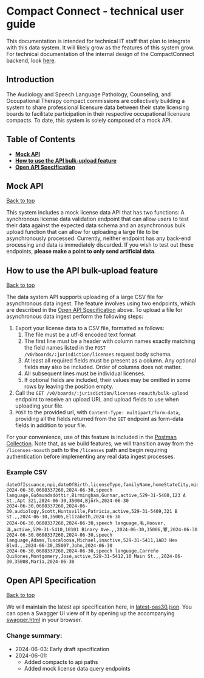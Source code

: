 # Compact Connect - technical user guide

This documentation is intended for technical IT staff that plan to integrate with this data system. It will likely grow
as the features of this system grow. For technical documentation of the internal design of the CompactConnect backend,
look [here](./design/README.md).

## Introduction

The Audiology and Speech Language Pathology, Counseling, and Occupational Therapy compact commissions are collectively building a system to share professional licensure data between their state licensing boards to facilitate participation in their respective occupational licensure compacts. To date, this system is solely composed of a mock API.

## Table of Contents
- **[Mock API](#mock-api)**
- **[How to use the API bulk-upload feature](#how-to-use-the-api-bulk-upload-feature)**
- **[Open API Specification](#open-api-specification)**

## Mock API
[Back to top](#compact-connect---technical-user-guide)

This system includes a mock license data API that has two functions: A synchronous license data validation endpoint that can allow users to test their data against the expected data schema and an asynchronous bulk upload function that can allow for uploading a large file to be asynchronously processed. Currently, neither endpoint has any back-end processing and data is immediately discarded. If you wish to test out these endpoints, **please make a point to only send artificial data**.

## How to use the API bulk-upload feature
[Back to top](#compact-connect---technical-user-guide)

The data system API supports uploading of a large CSV file for asynchronous data ingest. The feature involves using two endpoints, which are described in the [Open API Specification](#open-api-specification) above. To upload a file for asynchronous data ingest perform the following steps:
1) Export your license data to a CSV file, formatted as follows:
   1) The file must be a utf-8 encoded text format
   2) The first line must be a header with column names exactly matching the field names listed in the `POST /v0/boards/:jurisdiction/licenses` request body schema.
   3) At least all required fields must be present as a column. Any optional fields may also be included. Order of columns does not matter.
   4) All subsequent lines must be individual licenses.
   5) If optional fields are included, their values may be omitted in some rows by leaving the position empty.
2) Call the `GET /v0/boards/:jurisdiction/licenses-noauth/bulk-upload` endpoint to receive an upload URL and upload fields to use when uploading your file.
3) `POST` to the provided url, with `Content-Type: multipart/form-data`, providing all the fields returned from the `GET` endpoint as form-data fields in addition to your file.

For your convenience, use of this feature is included in the [Postman Collection](./postman/postman-collection.json). Note that, as we build features, we will transition away from the `/licenses-noauth` path to the `/licenses` path and begin requiring authentication before implementing any real data ingest processes.

### Example CSV
```csv
dateOfIssuance,npi,dateOfBirth,licenseType,familyName,homeStateCity,middleName,status,ssn,homeStateStreet1,homeStateStreet2,dateOfExpiration,homeStatePostalCode,givenName,dateOfRenewal
2024-06-30,0608337260,2024-06-30,speech language,Guðmundsdóttir,Birmingham,Gunnar,active,529-31-5408,123 A St.,Apt 321,2024-06-30,35004,Björk,2024-06-30
2024-06-30,0608337260,2024-06-30,audiology,Scott,Huntsville,Patricia,active,529-31-5409,321 B St.,,2024-06-30,35005,Elizabeth,2024-06-30
2024-06-30,0608337260,2024-06-30,speech language,毛,Hoover,泽,active,529-31-5410,10101 Binary Ave.,,2024-06-30,35006,覃,2024-06-30
2024-06-30,0608337260,2024-06-30,speech language,Adams,Tuscaloosa,Michael,inactive,529-31-5411,1AB3 Hex Blvd.,,2024-06-30,35007,John,2024-06-30
2024-06-30,0608337260,2024-06-30,speech language,Carreño Quiñones,Montgomery,José,active,529-31-5412,10 Main St.,,2024-06-30,35008,María,2024-06-30
```

## Open API Specification
[Back to top](#compact-connect---technical-user-guide)

We will maintain the latest api specification here, in [latest-oas30.json](api-specification/latest-oas30.json). You can open a Swagger UI view of it by opening up the accompanying [swagger.html](api-specification/swagger.html) in your browser.

### Change summary:
- 2024-06-03: Early draft specification
- 2024-06-01:
  - Added compacts to api paths
  - Added mock license data query endpoints
